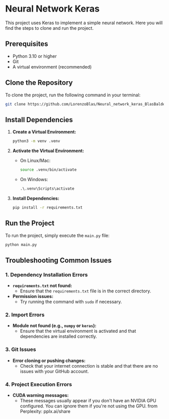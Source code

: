 # Neural Network Keras
This project uses Keras to implement a simple neural network. Here you will find the steps to clone and run the project.

## Prerequisites
- Python 3.10 or higher
- Git
- A virtual environment (recommended)

## Clone the Repository
To clone the project, run the following command in your terminal:

```bash
git clone https://github.com/LorenzoBlas/Neural_network_keras_BlasBalderas.git
```

## Install Dependencies
1. **Create a Virtual Environment:**
   ```bash
   python3 -m venv .venv
   ```

2. **Activate the Virtual Environment:**
   - On Linux/Mac:
     ```bash
     source .venv/bin/activate
     ```
   - On Windows:
     ```cmd
     .\.venv\Scripts\activate
     ```

3. **Install Dependencies:**
   ```bash
   pip install -r requirements.txt
   ```

## Run the Project
To run the project, simply execute the `main.py` file:

```bash
python main.py
```

## Troubleshooting Common Issues

### 1. Dependency Installation Errors
- **`requirements.txt` not found:**
  - Ensure that the `requirements.txt` file is in the correct directory.
- **Permission issues:**
  - Try running the command with `sudo` if necessary.

### 2. Import Errors
- **Module not found (e.g., `numpy` or `keras`):**
  - Ensure that the virtual environment is activated and that dependencies are installed correctly.

### 3. Git Issues
- **Error cloning or pushing changes:**
  - Check that your internet connection is stable and that there are no issues with your GitHub account.

### 4. Project Execution Errors
- **CUDA warning messages:**
  - These messages usually appear if you don't have an NVIDIA GPU configured. You can ignore them if you're not using the GPU.
from Perplexity: pplx.ai/share
